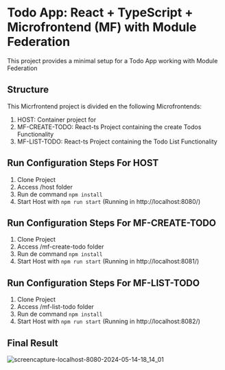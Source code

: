# Todo App: React + TypeScript + Microfrontend (MF) with Module Federation

This project provides a minimal setup for a Todo App working with Module Federation

## Structure

This Micrfrontend project is divided en the following Microfrontends:

1. HOST: Container project for
2. MF-CREATE-TODO: React-ts Project containing the create Todos Functionality
3. MF-LIST-TODO:  React-ts Project containing  the Todo List Functionality

## Run Configuration Steps For HOST

1. Clone Project
2. Access /host folder
3. Run de command ```npm install```
4. Start Host  with ```npm run start``` (Running in http://localhost:8080/)

## Run Configuration Steps For MF-CREATE-TODO

1. Clone Project
2. Access /mf-create-todo folder
3. Run de command ```npm install```
4. Start Host  with ```npm run start``` (Running in http://localhost:8081/)

## Run Configuration Steps For MF-LIST-TODO

1. Clone Project
2. Access /mf-list-todo folder
3. Run de command ```npm install```
4. Start Host  with ```npm run start``` (Running in http://localhost:8082/)

## Final Result

![screencapture-localhost-8080-2024-05-14-18_14_01](https://github.com/debiig92/mf-react-todo-ts/assets/32922410/0dcef9d3-a449-432d-aba7-5b7fd89208d2)


